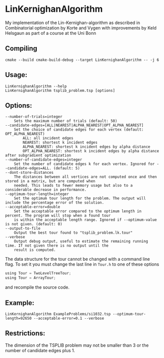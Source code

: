 # LinKernighanAlgorithm
My implementation of the Lin-Kernighan-algorithm as described in Combinatorial optimization by Korte and Vygen with 
improvements by Keld Helsgaun as part of a course at the Uni Bonn

## Compiling

    cmake --build cmake-build-debug --target LinKernighanAlgorithm -- -j 6

## Usage:
    LinKernighanAlgorithm --help
    LinKernighanAlgorithm tsplib_problem.tsp [options]

## Options:
    --number-of-trials=integer
        Sets the maximum number of trials (default: 50)
    --candidate-edges=[ALL|NEAREST|ALPHA_NEAREST|OPT_ALPHA_NEAREST]
        Set the choice of candidate edges for each vertex (default: OPT_ALPHA_NEAREST)
            ALL: all incident edges
            NEAREST: shortest k incident edges
            ALPHA_NEAREST: shortest k incident edges by alpha distance
            OPT_ALPHA_NEAREST: shortest k incident edges by alpha distance after subgradient optimization
    --number-of-candidate-edges=integer
        Set the number of candidate edges k for each vertex. Ignored for --candidate-edges=ALL. (default: 5)
    --dont-store-distances
        The distances between all vertices are not computed once and then stored in a matrix, but are computed when
        needed. This leads to fewer memory usage but also to a considerable decrease in performance.
    --optimum-tour-length=integer
        Set the optimum tour length for the problem. The output will include the percentage error of the solution.
    --acceptable-error=double
        Set the acceptable error compared to the optimum length in percent. The program will stop when a found tour
        is within the acceptable length range. Ignored if --optimum-value is not given. (default: 0)
    --output-to-file
        Output the best tour found to "tsplib_problem.lk.tour"
    --verbose
        Output debug output, useful to estimate the remaining running time. If not given there is no output until the
        result is computed.
        
The data structure for the tour cannot be changed with a command line flag. To set it you must change the last line in 
`Tour.h` to one of these options

```objectivec
using Tour = TwoLevelTreeTour;
using Tour = ArrayTour;
```
and recompile the source code.

## Example:
    LinKernighanAlgorithm ExampleProblems/si1032.tsp --optimum-tour-length=92650 --acceptable-error=0.1 --verbose

## Restrictions:
The dimension of the TSPLIB problem may not be smaller than 3 or the number of candidate edges plus 1.
